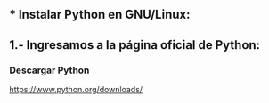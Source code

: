 ## * Instalar Python en GNU/Linux:
## 1.- Ingresamos a la página oficial de Python:
### Descargar Python
https://www.python.org/downloads/